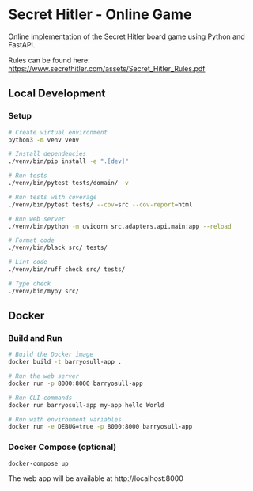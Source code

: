 # Secret Hitler - Online Game

Online implementation of the Secret Hitler board game using Python and FastAPI.

Rules can be found here: https://www.secrethitler.com/assets/Secret_Hitler_Rules.pdf

## Local Development

### Setup
```bash
# Create virtual environment
python3 -m venv venv

# Install dependencies
./venv/bin/pip install -e ".[dev]"

# Run tests
./venv/bin/pytest tests/domain/ -v

# Run tests with coverage
./venv/bin/pytest tests/ --cov=src --cov-report=html

# Run web server
./venv/bin/python -m uvicorn src.adapters.api.main:app --reload

# Format code
./venv/bin/black src/ tests/

# Lint code
./venv/bin/ruff check src/ tests/

# Type check
./venv/bin/mypy src/
```

## Docker

### Build and Run
```bash
# Build the Docker image
docker build -t barryosull-app .

# Run the web server
docker run -p 8000:8000 barryosull-app

# Run CLI commands
docker run barryosull-app my-app hello World

# Run with environment variables
docker run -e DEBUG=true -p 8000:8000 barryosull-app
```

### Docker Compose (optional)
```bash
docker-compose up
```

The web app will be available at http://localhost:8000
